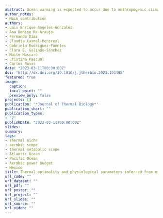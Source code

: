 ```yaml
---
abstract: Ocean warming is expected to occur due to anthropogenic climate change bringing a spatial shift of marine communities. Experimental data that characterize the aerobic power budget via an aerobic scope (AS), thermal metabolic scope (TMS) approach, or thermal preferences have been proposed as tools that can describe species distribution since they characterize species fitness or performance under different temperatures. This study tested the potential relationship between observed occurrences and different physiological studies in the Americas for 11 commercially important species in Mexico. Projections were also developed for Mexico's exclusive economic zone under different climate warming scenarios. The physiological data were fitted from optimum up to pejus temperatures and projected to sea surface temperatures for present (2003–2014) and Representative Concentration Pathway (RCP) scenarios (RCP 2.6, RCP 4.5, RCP 6.0, and RCP 8.5) for the period 2040–2050 and 2090–2100. For species with wide distributions in the Americas, the number of occurrences reported decreases at higher latitudes related to the decrease in species performance calculated from laboratory experiments. In addition, higher species occurrences are usually reported around optimum temperatures. Overall, the results suggest that pejus temperatures likely restrict latitudinal distribution, at least for widely distributed taxons. Regarding Mexican projections, the results varied widely by species. For example, in the Atlantic Ocean, Octopus maya and Panulirus argus are vulnerable to warming scenarios, while those like Ocyurus chrysurus and Centropomus undecimalis are not. Interestingly, northern Campeche Bank, Gulf of California, and Western Baja California may act as thermal refugia for marine species indicating they could be assigned as protected areas to support fisheries throughout the Mexican exclusive economic zone. This research adds to the increasing evidence of the relationship between thermal niche and wild population distribution.
author_notes:
- Main contribution
authors:
- Luis Enrique Angeles-Gonzalez
- Ana Denise Re-Araujo
- Fernando Díaz
- Claudia Caamal-Monsreal
- Gabriela Rodríguez-Fuentes
- Clara E. Galindo-Sánchez
- Maite Mascaró
- Cristina Pascual
- Carlos Rosas
date: "2023-03-11T00:00:00Z"
doi: "http://dx.doi.org/10.1016/j.jtherbio.2023.103495"
featured: true
image:
  caption: 
  focal_point: ""
  preview_only: false
projects: []
publication: '*Journal of Thermal Biology*'
publication_short: ""
publication_types:
- "2"
publishDate: "2023-03-11T00:00:00Z"
slides:
summary: 
tags:
- Thermal niche
- aerobic scope
- thermal metabolic scope
- Atlantic Ocean
- Pacific Ocean
- Aerobic power budget
- Mexico
title: Thermal optimality and physiological parameters inferred from experimental studies scale latitudinally with marine speciesoccurrences
url_code: ""
url_dataset: ""
url_pdf: ""
url_poster: ""
url_project: ""
url_slides: ""
url_source: ""
url_video: ""
---
```

